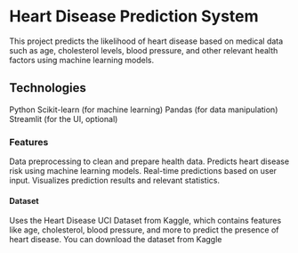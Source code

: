 # Heart Disease Prediction System
This project predicts the likelihood of heart disease based on medical data such as age, cholesterol levels, blood pressure, and other relevant health factors using machine learning models.
## Technologies
Python
Scikit-learn (for machine learning)
Pandas (for data manipulation)
Streamlit (for the UI, optional)
### Features
Data preprocessing to clean and prepare health data.
Predicts heart disease risk using machine learning models.
Real-time predictions based on user input.
Visualizes prediction results and relevant statistics.
#### Dataset
Uses the Heart Disease UCI Dataset from Kaggle, which contains features like age, cholesterol, blood pressure, and more to predict the presence of heart disease. You can download the dataset from Kaggle
